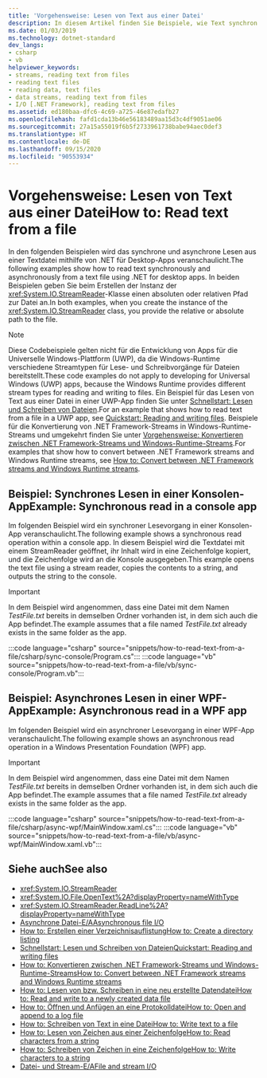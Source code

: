 ```yaml
---
title: 'Vorgehensweise: Lesen von Text aus einer Datei'
description: In diesem Artikel finden Sie Beispiele, wie Text synchron oder asynchron aus einer Textdatei mithilfe der StreamReader-Klasse in .NET für Desktop-Apps gelesen wird.
ms.date: 01/03/2019
ms.technology: dotnet-standard
dev_langs:
- csharp
- vb
helpviewer_keywords:
- streams, reading text from files
- reading text files
- reading data, text files
- data streams, reading text from files
- I/O [.NET Framework], reading text from files
ms.assetid: ed180baa-dfc6-4c69-a725-46e87edafb27
ms.openlocfilehash: fafd1cda13b46e56183489aa15d3c4df9051ae06
ms.sourcegitcommit: 27a15a55019f6b5f2733961738babe94aec0def3
ms.translationtype: HT
ms.contentlocale: de-DE
ms.lasthandoff: 09/15/2020
ms.locfileid: "90553934"
---
```

# <a name="how-to-read-text-from-a-file"></a><span data-ttu-id="cade8-103">Vorgehensweise: Lesen von Text aus einer Datei</span><span class="sxs-lookup"><span data-stu-id="cade8-103">How to: Read text from a file</span></span>
<span data-ttu-id="cade8-104">In den folgenden Beispielen wird das synchrone und asynchrone Lesen aus einer Textdatei mithilfe von .NET für Desktop-Apps veranschaulicht.</span><span class="sxs-lookup"><span data-stu-id="cade8-104">The following examples show how to read text synchronously and asynchronously from a text file using .NET for desktop apps.</span></span> <span data-ttu-id="cade8-105">In beiden Beispielen geben Sie beim Erstellen der Instanz der <xref:System.IO.StreamReader>-Klasse einen absoluten oder relativen Pfad zur Datei an.</span><span class="sxs-lookup"><span data-stu-id="cade8-105">In both examples, when you create the instance of the <xref:System.IO.StreamReader> class, you provide the relative or absolute path to the file.</span></span>
  
> [!NOTE]
> <span data-ttu-id="cade8-106">Diese Codebeispiele gelten nicht für die Entwicklung von Apps für die Universelle Windows-Plattform (UWP), da die Windows-Runtime verschiedene Streamtypen für Lese- und Schreibvorgänge für Dateien bereitstellt.</span><span class="sxs-lookup"><span data-stu-id="cade8-106">These code examples do not apply to developing for Universal Windows (UWP) apps, because the Windows Runtime provides different stream types for reading and writing to files.</span></span> <span data-ttu-id="cade8-107">Ein Beispiel für das Lesen von Text aus einer Datei in einer UWP-App finden Sie unter [Schnellstart: Lesen und Schreiben von Dateien](/previous-versions/windows/apps/hh758325(v=win.10)).</span><span class="sxs-lookup"><span data-stu-id="cade8-107">For an example that shows how to read text from a file in a UWP app, see [Quickstart: Reading and writing files](/previous-versions/windows/apps/hh758325(v=win.10)).</span></span> <span data-ttu-id="cade8-108">Beispiele für die Konvertierung von .NET Framework-Streams in Windows-Runtime-Streams und umgekehrt finden Sie unter [Vorgehensweise: Konvertieren zwischen .NET Framework-Streams und Windows-Runtime-Streams](how-to-convert-between-dotnet-streams-and-winrt-streams.md).</span><span class="sxs-lookup"><span data-stu-id="cade8-108">For examples that show how to convert between .NET Framework streams and Windows Runtime streams, see [How to: Convert between .NET Framework streams and Windows Runtime streams](how-to-convert-between-dotnet-streams-and-winrt-streams.md).</span></span>  
  
## <a name="example-synchronous-read-in-a-console-app"></a><span data-ttu-id="cade8-109">Beispiel: Synchrones Lesen in einer Konsolen-App</span><span class="sxs-lookup"><span data-stu-id="cade8-109">Example: Synchronous read in a console app</span></span>  
<span data-ttu-id="cade8-110">Im folgenden Beispiel wird ein synchroner Lesevorgang in einer Konsolen-App veranschaulicht.</span><span class="sxs-lookup"><span data-stu-id="cade8-110">The following example shows a synchronous read operation within a console app.</span></span> <span data-ttu-id="cade8-111">In diesem Beispiel wird die Textdatei mit einem StreamReader geöffnet, ihr Inhalt wird in eine Zeichenfolge kopiert, und die Zeichenfolge wird an die Konsole ausgegeben.</span><span class="sxs-lookup"><span data-stu-id="cade8-111">This example opens the text file using a stream reader, copies the contents to a string, and outputs the string to the console.</span></span>  
  
> [!IMPORTANT]
> <span data-ttu-id="cade8-112">In dem Beispiel wird angenommen, dass eine Datei mit dem Namen *TestFile.txt* bereits in demselben Ordner vorhanden ist, in dem sich auch die App befindet.</span><span class="sxs-lookup"><span data-stu-id="cade8-112">The example assumes that a file named *TestFile.txt* already exists in the same folder as the app.</span></span>  

:::code language="csharp" source="snippets/how-to-read-text-from-a-file/csharp/sync-console/Program.cs":::
:::code language="vb" source="snippets/how-to-read-text-from-a-file/vb/sync-console/Program.vb":::
  
## <a name="example-asynchronous-read-in-a-wpf-app"></a><span data-ttu-id="cade8-113">Beispiel: Asynchrones Lesen in einer WPF-App</span><span class="sxs-lookup"><span data-stu-id="cade8-113">Example: Asynchronous read in a WPF app</span></span>
 <span data-ttu-id="cade8-114">Im folgenden Beispiel wird ein asynchroner Lesevorgang in einer WPF-App veranschaulicht.</span><span class="sxs-lookup"><span data-stu-id="cade8-114">The following example shows an asynchronous read operation in a Windows Presentation Foundation (WPF) app.</span></span>  
  
> [!IMPORTANT]
> <span data-ttu-id="cade8-115">In dem Beispiel wird angenommen, dass eine Datei mit dem Namen *TestFile.txt* bereits in demselben Ordner vorhanden ist, in dem sich auch die App befindet.</span><span class="sxs-lookup"><span data-stu-id="cade8-115">The example assumes that a file named *TestFile.txt* already exists in the same folder as the app.</span></span>  

:::code language="csharp" source="snippets/how-to-read-text-from-a-file/csharp/async-wpf/MainWindow.xaml.cs":::
:::code language="vb" source="snippets/how-to-read-text-from-a-file/vb/async-wpf/MainWindow.xaml.vb":::
  
## <a name="see-also"></a><span data-ttu-id="cade8-116">Siehe auch</span><span class="sxs-lookup"><span data-stu-id="cade8-116">See also</span></span>

- <xref:System.IO.StreamReader>  
- <xref:System.IO.File.OpenText%2A?displayProperty=nameWithType>  
- <xref:System.IO.StreamReader.ReadLine%2A?displayProperty=nameWithType>  
- [<span data-ttu-id="cade8-117">Asynchrone Datei-E/A</span><span class="sxs-lookup"><span data-stu-id="cade8-117">Asynchronous file I/O</span></span>](asynchronous-file-i-o.md)  
- <span data-ttu-id="cade8-118">[How to: Erstellen einer Verzeichnisauflistung](/previous-versions/dotnet/netframework-4.0/5cf8zcfh(v=vs.100))</span><span class="sxs-lookup"><span data-stu-id="cade8-118">[How to: Create a directory listing](/previous-versions/dotnet/netframework-4.0/5cf8zcfh(v=vs.100))</span></span>  
- <span data-ttu-id="cade8-119">[Schnellstart: Lesen und Schreiben von Dateien](/previous-versions/windows/apps/hh758325(v=win.10))</span><span class="sxs-lookup"><span data-stu-id="cade8-119">[Quickstart: Reading and writing files](/previous-versions/windows/apps/hh758325(v=win.10))</span></span>  
- [<span data-ttu-id="cade8-120">How to: Konvertieren zwischen .NET Framework-Streams und Windows-Runtime-Streams</span><span class="sxs-lookup"><span data-stu-id="cade8-120">How to: Convert between .NET Framework streams and Windows Runtime streams</span></span>](how-to-convert-between-dotnet-streams-and-winrt-streams.md)  
- [<span data-ttu-id="cade8-121">How to: Lesen von bzw. Schreiben in eine neu erstellte Datendatei</span><span class="sxs-lookup"><span data-stu-id="cade8-121">How to: Read and write to a newly created data file</span></span>](how-to-read-and-write-to-a-newly-created-data-file.md)  
- [<span data-ttu-id="cade8-122">How to: Öffnen und Anfügen an eine Protokolldatei</span><span class="sxs-lookup"><span data-stu-id="cade8-122">How to: Open and append to a log file</span></span>](how-to-open-and-append-to-a-log-file.md)  
- [<span data-ttu-id="cade8-123">How to: Schreiben von Text in eine Datei</span><span class="sxs-lookup"><span data-stu-id="cade8-123">How to: Write text to a file</span></span>](how-to-write-text-to-a-file.md)  
- [<span data-ttu-id="cade8-124">How to: Lesen von Zeichen aus einer Zeichenfolge</span><span class="sxs-lookup"><span data-stu-id="cade8-124">How to: Read characters from a string</span></span>](how-to-read-characters-from-a-string.md)  
- [<span data-ttu-id="cade8-125">How to: Schreiben von Zeichen in eine Zeichenfolge</span><span class="sxs-lookup"><span data-stu-id="cade8-125">How to: Write characters to a string</span></span>](how-to-write-characters-to-a-string.md)  
- [<span data-ttu-id="cade8-126">Datei- und Stream-E/A</span><span class="sxs-lookup"><span data-stu-id="cade8-126">File and stream I/O</span></span>](index.md)
